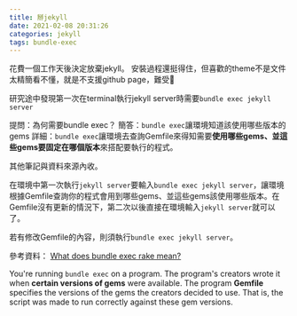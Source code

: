 ```yaml
---
title: 掰jekyll
date: 2021-02-08 20:31:26
categories: jekyll
tags: bundle-exec
---
```


花費一個工作天後決定放棄jekyll。
安裝過程還挺得住，但喜歡的theme不是文件太精簡看不懂，就是不支援github page，難受🤪

研究途中發現第一次在terminal執行jekyll server時需要`bundle exec jekyll server`

提問：為何需要bundle exec？
簡答：`bundle exec`讓環境知道該使用哪些版本的gems
詳細：`bundle exec`讓環境去查詢Gemfile來得知需要**使用哪些gems、並這些gems要固定在哪個版本**來搭配要執行的程式。

其他筆記與資料來源內收。

<!-- more -->

在環境中第一次執行`jekyll server`要輸入`bundle exec jekyll server`，讓環境根據Gemfile查詢你的程式會用到哪些gems、並這些gems該使用哪些版本。在Gemfile沒有更新的情況下，第二次以後直接在環境輸入`jekyll server`就可以了。

若有修改Gemfile的內容，則須執行`bundle exec jekyll server`。

參考資料：
[What does bundle exec rake mean?](https://stackoverflow.com/a/16218854/15028185)

You're running `bundle exec` on a program. The program's creators wrote it when **certain versions of gems** were available. The program **Gemfile** specifies the versions of the gems the creators decided to use. That is, the script was made to run correctly against these gem versions.